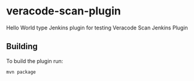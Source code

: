 # veracode-scan-plugin
Hello World type Jenkins plugin for testing Veracode Scan Jenkins Plugin

## Building

To build the plugin run:
```
mvn package
```